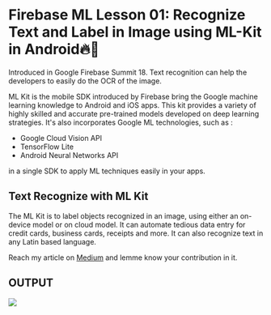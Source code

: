 # Firebase ML Lesson 01: Recognize Text and Label in Image using ML-Kit in Android🔥📱
Introduced in Google Firebase Summit 18. Text recognition can help the developers to easily do the OCR of the image.

ML Kit is the mobile SDK introduced by Firebase bring the Google machine learning knowledge to Android and iOS apps. This kit provides a variety  of highly skilled and accurate pre-trained models developed on deep learning strategies. It's also incorporates Google ML technologies, such as :
* Google Cloud Vision API
* TensorFlow Lite
* Android Neural Networks API

in a single SDK to apply ML techniques easily in your apps.

## Text Recognize with ML Kit
The ML Kit is to label objects recognized in an image, using either an on-device model or on cloud model. It can automate tedious data entry for credit cards, business cards, receipts and more.
It can also recognize text in any Latin based language.

Reach my article on [Medium](https://medium.com/@ali.azaz.alam/firebase-ml-lesson-01-recognize-text-and-label-in-image-using-ml-kit-in-android-7aa9aef45cde) and lemme know your contribution in it.

## OUTPUT
![](https://github.com/AliAzaz/FirebaseML01/blob/master/output.gif)
